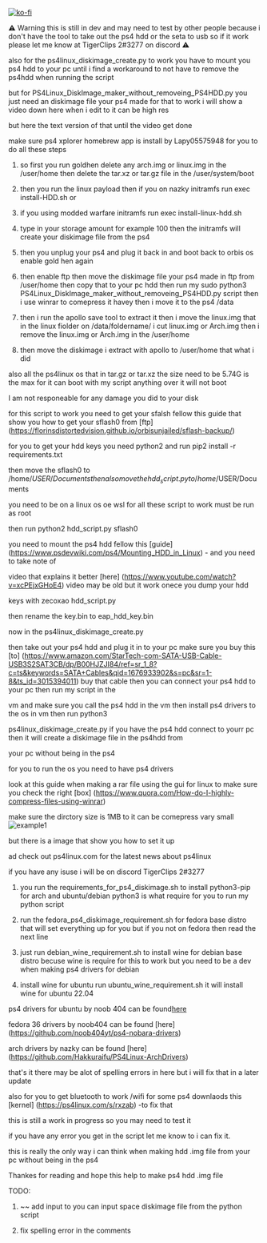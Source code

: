 [![ko-fi](https://www.ko-fi.com/img/githubbutton_sm.svg)](https://ko-fi.com/tigerclips1)


⚠️ Warning this is still in dev and may need to test by other people  because i don't have the tool to take out the ps4 hdd or the seta to usb so if it work please let me know at  TigerClips 2#3277 on discord  ⚠️


also for the ps4linux_diskimage_create.py to work you have to mount you ps4 hdd to your pc until i find a workaround to not have 
to remove the ps4hdd when running the script

but for PS4Linux_DiskImage_maker_without_removeing_PS4HDD.py you just need an diskimage file your ps4 made for that  to work i will show a video down here  when i edit to it can be high res 

but here the text version of that until the video get done

make sure ps4 xplorer homebrew app is install by Lapy05575948 for you to do all these steps

1. so first you run goldhen delete any arch.img or linux.img in the /user/home then delete the tar.xz or tar.gz file in the /user/system/boot 

2. then you run the linux payload then  if you on nazky initramfs run exec install-HDD.sh or 

3. if you using modded warfare initramfs run exec install-linux-hdd.sh 

4. type in your storage amount for example 100 then the initramfs will create your diskimage file from the ps4

4. then you unplug your ps4 and plug it back in and boot back to orbis os enable gold hen again 

5. then enable ftp then move the diskimage file your ps4 made in ftp from /user/home then copy that to your pc hdd then run my sudo python3 PS4Linux_DiskImage_maker_without_removeing_PS4HDD.py script then i use winrar to comepress it havey then i move it to the ps4 /data

6. then i run the apollo save tool to extract it then i move the linux.img that in the linux fiolder on /data/foldername/ i cut linux.img or Arch.img then i remove  the linux.img or Arch.img in the /user/home 

7. then move the diskimage i extract with apollo to /user/home   that what i did 

also all the ps4linux os that in tar.gz or tar.xz the size need to be 5.74G is the max for it can boot with my script anything over it will not boot

I am not responeable for any damage you did to your disk 

for this script to work you need to get your sfalsh fellow this guide that show you how to get your sflash0 from [ftp]  (https://florinsdistortedvision.github.io/orbisunjailed/sflash-backup/)

for you to get your hdd keys you need python2 and run pip2 install -r requirements.txt

then move the sflash0 to /home/$USER/Documents    then also move the hdd_script.py to /home/$USER/Documents 

you need to be on a linux os oe wsl for all these script to work must be run as root

then run python2 hdd_script.py sflash0

you need to mount the ps4 hdd fellow this [guide] (https://www.psdevwiki.com/ps4/Mounting_HDD_in_Linux) - and you need to take note of 

video that explains it better [here]  (https://www.youtube.com/watch?v=xcPEjxGHoE4) video may be old but it work onece you dump your hdd 

keys with zecoxao hdd_script.py 
 
then rename the key.bin to eap_hdd_key.bin

now in the ps4linux_diskimage_create.py

then take out your ps4 hdd and plug it in to your pc make sure you buy this [to] (https://www.amazon.com/StarTech-com-SATA-USB-Cable-USB3S2SAT3CB/dp/B00HJZJI84/ref=sr_1_8?c=ts&keywords=SATA+Cables&qid=1676933902&s=pc&sr=1-8&ts_id=3015394011) buy that cable then you can connect your ps4 hdd to your pc then run my script in the 

vm and make sure you call the ps4 hdd in the vm then install ps4 drivers to the os in vm then run python3 

ps4linux_diskimage_create.py if you have the ps4 hdd connect to yourr pc then it will create a diskimage file in the ps4hdd from 

your pc without being in the ps4

for you to run the os you need to have ps4 drivers

look at this guide when making a rar file using the gui for linux to make sure you check the right [box]
(https://www.quora.com/How-do-I-highly-compress-files-using-winrar)

make sure the dirctory size is  1MB to it can be comepress vary small
![example1](https://github.com/TigerClips1/ps4linux_disk_image_maker/blob/master/example.png)

but there is  a image that show you how to set it up

ad check out ps4linux.com for the latest news about ps4linux

if you have any isuse i will be on discord TigerClips 2#3277

1. you run the  requirements_for_ps4_diskimage.sh to install python3-pip for arch and ubuntu/debian
python3 is what require for you to run my python script

2. run the fedora_ps4_diskimage_requirement.sh for fedora base distro that will set everything up for you but if you not on fedora then read the next line

3. just run  debian_wine_requirement.sh to install wine for debian base distro becuse wine is require for this to work but you need to be a dev when making ps4 drivers for debian

4. install wine for ubuntu run ubuntu_wine_requirement.sh it will install wine for ubuntu 22.04


ps4 drivers for ubuntu  by noob 404 can be found[here](https://github.com/noob404yt/ps4-pop-os-drivers) 

fedora 36 drivers by noob404 can be found [here] (https://github.com/noob404yt/ps4-nobara-drivers)

arch drivers by nazky can be found [here] (https://github.com/Hakkuraifu/PS4Linux-ArchDrivers)

that's it there may be alot of spelling errors in here but i will fix that  in a later update

also for  you to get bluetooth to work /wifi for some ps4 downlaods this [kernel] (https://ps4linux.com/s/rxzab) -to fix that



this is still a work in progress so you may need to test it

if you have any error you get in the script let me know to i can fix it.

this is really the only way i can think  when making hdd .img file from your pc without being in the ps4

Thankes for reading and hope this help to make ps4 hdd .img file

TODO: 

1. ~~ add input to you can input  space diskimage file from the python script

2. fix spelling error in the comments


